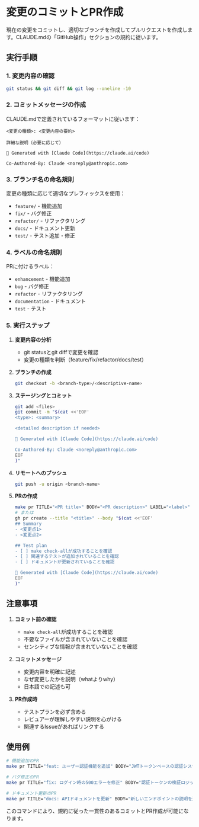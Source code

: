 # 変更のコミットとPR作成

現在の変更をコミットし、適切なブランチを作成してプルリクエストを作成します。CLAUDE.mdの「GitHub操作」セクションの規約に従います。

## 実行手順

### 1. 変更内容の確認
```bash
git status && git diff && git log --oneline -10
```

### 2. コミットメッセージの作成
CLAUDE.mdで定義されているフォーマットに従います：
```
<変更の種類>: <変更内容の要約>

詳細な説明（必要に応じて）

🤖 Generated with [Claude Code](https://claude.ai/code)

Co-Authored-By: Claude <noreply@anthropic.com>
```

### 3. ブランチ名の命名規則
変更の種類に応じて適切なプレフィックスを使用：
- `feature/` - 機能追加
- `fix/` - バグ修正
- `refactor/` - リファクタリング
- `docs/` - ドキュメント更新
- `test/` - テスト追加・修正

### 4. ラベルの命名規則
PRに付けるラベル：
- `enhancement` - 機能追加
- `bug` - バグ修正
- `refactor` - リファクタリング
- `documentation` - ドキュメント
- `test` - テスト

### 5. 実行ステップ

1. **変更内容の分析**
   - git statusとgit diffで変更を確認
   - 変更の種類を判断（feature/fix/refactor/docs/test）

2. **ブランチの作成**
   ```bash
   git checkout -b <branch-type>/<descriptive-name>
   ```

3. **ステージングとコミット**
   ```bash
   git add <files>
   git commit -m "$(cat <<'EOF'
   <type>: <summary>

   <detailed description if needed>

   🤖 Generated with [Claude Code](https://claude.ai/code)

   Co-Authored-By: Claude <noreply@anthropic.com>
   EOF
   )"
   ```

4. **リモートへのプッシュ**
   ```bash
   git push -u origin <branch-name>
   ```

5. **PRの作成**
   ```bash
   make pr TITLE="<PR title>" BODY="<PR description>" LABEL="<label>"
   # または
   gh pr create --title "<title>" --body "$(cat <<'EOF'
   ## Summary
   - <変更点1>
   - <変更点2>

   ## Test plan
   - [ ] make check-allが成功することを確認
   - [ ] 関連するテストが追加されていることを確認
   - [ ] ドキュメントが更新されていることを確認

   🤖 Generated with [Claude Code](https://claude.ai/code)
   EOF
   )"
   ```

## 注意事項

1. **コミット前の確認**
   - `make check-all`が成功することを確認
   - 不要なファイルが含まれていないことを確認
   - センシティブな情報が含まれていないことを確認

2. **コミットメッセージ**
   - 変更内容を明確に記述
   - なぜ変更したかを説明（whatよりwhy）
   - 日本語での記述も可

3. **PR作成時**
   - テストプランを必ず含める
   - レビュアーが理解しやすい説明を心がける
   - 関連するIssueがあればリンクする

## 使用例

```bash
# 機能追加のPR
make pr TITLE="feat: ユーザー認証機能を追加" BODY="JWTトークンベースの認証システムを実装しました" LABEL="enhancement"

# バグ修正のPR
make pr TITLE="fix: ログイン時の500エラーを修正" BODY="認証トークンの検証ロジックを修正しました" LABEL="bug"

# ドキュメント更新のPR
make pr TITLE="docs: APIドキュメントを更新" BODY="新しいエンドポイントの説明を追加しました" LABEL="documentation"
```

このコマンドにより、規約に従った一貫性のあるコミットとPR作成が可能になります。

